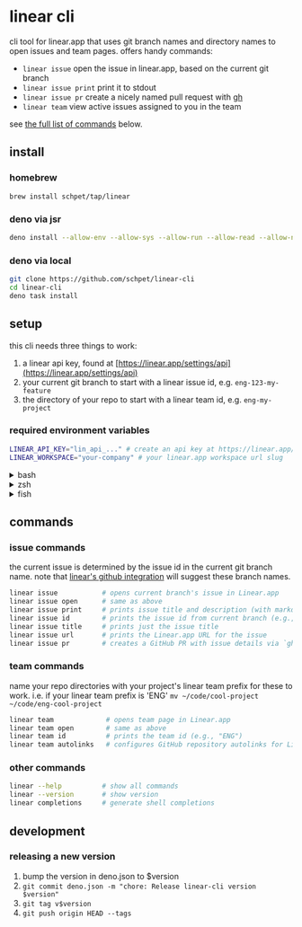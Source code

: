 # linear cli

cli tool for linear.app that uses git branch names and directory names to open
issues and team pages. offers handy commands:

- `linear issue` open the issue in linear.app, based on the current git branch
- `linear issue print` print it to stdout
- `linear issue pr` create a nicely named pull request with
  [gh](https://cli.github.com/)
- `linear team` view active issues assigned to you in the team

see [the full list of commands](#commands) below.

## install

### homebrew

```
brew install schpet/tap/linear
```

### deno via jsr

```bash
deno install --allow-env --allow-sys --allow-run --allow-read --allow-net -g -n linear jsr:@schpet/linear-cli
```

### deno via local

```bash
git clone https://github.com/schpet/linear-cli
cd linear-cli
deno task install
```

## setup

this cli needs three things to work:

1. a linear api key, found at
   [https://linear.app/settings/api](https://linear.app/settings/api)
2. your current git branch to start with a linear issue id, e.g.
   `eng-123-my-feature`
3. the directory of your repo to start with a linear team id, e.g.
   `eng-my-project`

### required environment variables

```sh
LINEAR_API_KEY="lin_api_..." # create an api key at https://linear.app/settings/api
LINEAR_WORKSPACE="your-company" # your linear.app workspace url slug
```

<details>
<summary>bash</summary>

add to ~/.bashrc:

```sh
# secrets! make sure this file isn't shared online
export LINEAR_API_KEY="lin_api_..."
export LINEAR_WORKSPACE="your-company"
```

</details>

<details>
<summary>zsh</summary>

add to ~/.zshrc:

```sh
# secrets! make sure this file isn't shared online
export LINEAR_API_KEY="lin_api_..."
export LINEAR_WORKSPACE="your-company"
```

</details>

<details>
<summary>fish</summary>

run in terminal:

```sh
# secrets! make sure ~/.config/fish/fish_variables isn't shared online
set -Ux LINEAR_API_KEY "lin_api_..."
set -Ux LINEAR_WORKSPACE "your-company"
```

</details>

## commands

### issue commands

the current issue is determined by the issue id in the current git branch name.
note that
[linear's github integration](https://linear.app/docs/github#branch-format) will
suggest these branch names.

```bash
linear issue           # opens current branch's issue in Linear.app
linear issue open      # same as above
linear issue print     # prints issue title and description (with markdown formatting)
linear issue id        # prints the issue id from current branch (e.g., "ENG-123")
linear issue title     # prints just the issue title
linear issue url       # prints the Linear.app URL for the issue
linear issue pr        # creates a GitHub PR with issue details via `gh pr create`
```

### team commands

name your repo directories with your project's linear team prefix for these to
work. i.e. if your linear team prefix is 'ENG'
`mv ~/code/cool-project ~/code/eng-cool-project`

```bash
linear team             # opens team page in Linear.app
linear team open        # same as above
linear team id          # prints the team id (e.g., "ENG")
linear team autolinks   # configures GitHub repository autolinks for Linear issues
```

### other commands

```bash
linear --help          # show all commands
linear --version       # show version
linear completions     # generate shell completions
```

## development

### releasing a new version

1. bump the version in deno.json to $version
2. `git commit deno.json -m "chore: Release linear-cli version $version"`
3. `git tag v$version`
4. `git push origin HEAD --tags`
